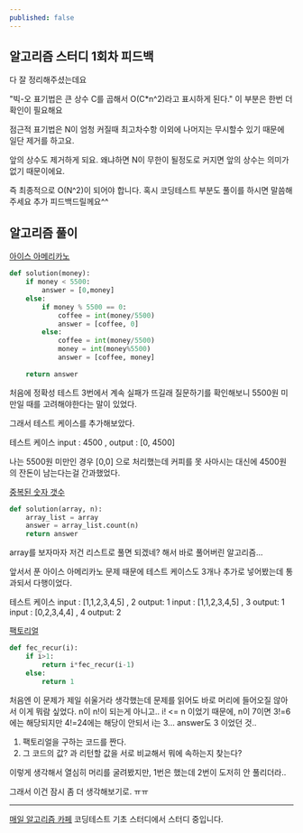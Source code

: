 ```yaml
---
published: false
---
```

## 알고리즘 스터디 1회차 피드백
다 잘 정리해주셨는데요

"빅-오 표기법은 큰 상수 C를 곱해서 O(C*n^2)라고 표시하게 된다." 이 부분은 한번 더 확인이 필요해요

점근적 표기법은 N이 엄청 커질때 최고차수항 이외에 나머지는 무시할수 있기 때문에 일단 제거를 하고요.

앞의 상수도 제거하게 되요. 왜냐하면 N이 무한이 될정도로 커지면 앞의 상수는 의미가 없기 때문이에요.

즉 최종적으로 O(N^2)이 되어야 합니다. 혹시 코딩테스트 부분도 풀이를 하시면 말씀해주세요 추가 피드백드릴께요^^


## 알고리즘 풀이

[아이스 아메리카노](https://school.programmers.co.kr/learn/courses/30/lessons/120819)

```python
def solution(money):
    if money < 5500:
        answer = [0,money]
    else:
        if money % 5500 == 0:
            coffee = int(money/5500)
            answer = [coffee, 0]
        else:
            coffee = int(money/5500)
            money = int(money%5500)
            answer = [coffee, money]
    
    return answer
```

처음에 정확성 테스트 3번에서 계속 실패가 뜨길래 질문하기를 확인해보니 5500원 미만일 때를 고려해야한다는 말이 있었다.

그래서 테스트 케이스를 추가해보았다.

테스트 케이스
input : 4500 , output : [0, 4500]

나는 5500원 미만인 경우 [0,0] 으로 처리했는데 커피를 못 사마시는 대신에 4500원의 잔돈이 남는다는걸 간과했었다.

[중복된 숫자 갯수](https://school.programmers.co.kr/learn/courses/30/lessons/120583)

```python
def solution(array, n):
    array_list = array
    answer = array_list.count(n)
    return answer
```

array를 보자마자 저건 리스트로 풀면 되겠네? 해서 바로 풀어버린 알고리즘...

앞서서 푼 아이스 아메리카노 문제 때문에 테스트 케이스도 3개나 추가로 넣어봤는데 통과되서 다행이었다.

테스트 케이스
input : [1,1,2,3,4,5] , 2 output: 1
input : [1,1,2,3,4,5] , 3 output: 1
input : [0,2,3,4,4] , 4 output: 2

[팩토리얼](https://school.programmers.co.kr/learn/courses/30/lessons/120848)

```python
def fec_recur(i):
    if i>1:
        return i*fec_recur(i-1)
    else:
        return 1
```
처음엔 이 문제가 제일 쉬울거라 생각했는데 문제를 읽어도 바로 머리에 들어오질 않아서 이게 뭐람 싶었다. n이 n!이 되는게 아니고.. i! <= n 이었기 때문에,
n이 7이면 3!=6에는 해당되지만 4!=24에는 해당이 안되서 i는 3... answer도 3 이었던 것..

1. 팩토리얼을 구하는 코드를 짠다.
2. 그 코드의 값? 과 리턴할 값을 서로 비교해서 뭐에 속하는지 찾는다?

이렇게 생각해서 열심히 머리를 굴려봤지만, 1번은 했는데 2번이 도저히 안 풀리더라..

그래서 이건 잠시 좀 더 생각해보기로. ㅠㅠ

---

[매일 알고리즘 카페](https://cafe.naver.com/dremdeveloper/948) 코딩테스트 기초 스터디에서 스터디 중입니다.
